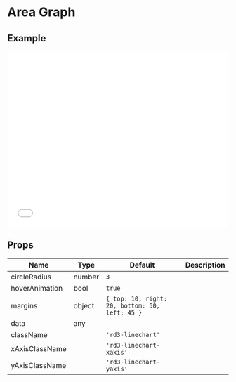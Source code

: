 # Area Graph

## Example

<iframe width="100%" height="400" src="//jsfiddle.net/YangWei/9g7zbk0h/embedded/result,js,html/" allowfullscreen="allowfullscreen" frameborder="0"></iframe>

## Props

Name | Type  | Default  | Description
--- | --- | ---- | ---
circleRadius | number | `3` |
hoverAnimation | bool | `true` |
margins | object | `{ top: 10, right: 20, bottom: 50, left: 45 }` |
data | any |  |
className |  | `'rd3-linechart'` |
xAxisClassName |  | `'rd3-linechart-xaxis'` |
yAxisClassName |  | `'rd3-linechart-yaxis'` |


